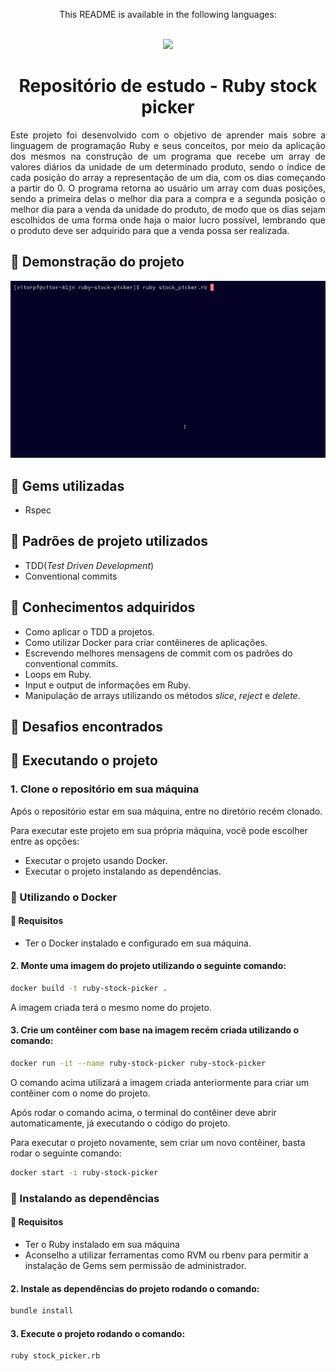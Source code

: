 <div align = "center">
  <p>This README is available in the following languages:</p>
  <br/>
  
  <a href = "https://github.com/vitor0p9f/ruby-stock-picker/blob/main/README.en.md" target="_blank">
    <img src="https://img.shields.io/badge/Language-English-blue"/>
  </a>
</div>

<div align="center">
  
  # Repositório de estudo - Ruby stock picker
</div>

<p align="justify">
  Este projeto foi desenvolvido com o objetivo de aprender mais sobre a linguagem de programação Ruby e seus conceitos, por meio da aplicação dos mesmos na construção de um programa que recebe um array de valores diários da unidade de um determinado produto, sendo o índice de cada posição do array a representação de um dia, com os dias começando a partir do 0. O programa retorna ao usuário um array com duas posições, sendo a primeira delas o melhor dia para a compra e a segunda posição o melhor dia para a venda da unidade do produto, de modo que os dias sejam escolhidos de uma forma onde haja o maior lucro possível, lembrando que o produto deve ser adquirido para que a venda possa ser realizada.
</p>

## :movie_camera: Demonstração do projeto

![Vídeo que mostra o projeto em funcionamento](https://github.com/vitor0p9f/ruby-stock-picker/blob/main/assets/ruby_stock_picker.gif)

## :gem: Gems utilizadas

* Rspec

## :page_facing_up: Padrões de projeto utilizados

* TDD(_Test Driven Development_)
* Conventional commits

## :pushpin: Conhecimentos adquiridos

* Como aplicar o TDD a projetos.
* Como utilizar Docker para criar contêineres de aplicações.
* Escrevendo melhores mensagens de commit com os padrões do conventional commits.
* Loops em Ruby.
* Input e output de informações em Ruby.
* Manipulação de arrays utilizando os métodos _slice_, _reject_ e _delete_.

## :triangular_flag_on_post: Desafios encontrados

## :rocket: Executando o projeto 

### 1. Clone o repositório em sua máquina

Após o repositório estar em sua máquina, entre no diretório recém clonado.

Para executar este projeto em sua própria máquina, você pode escolher entre as opções:

* Executar o projeto usando Docker.
* Executar o projeto instalando as dependências.

### :whale2: Utilizando o Docker

#### :construction: Requisitos

* Ter o Docker instalado e configurado em sua máquina.

#### 2. Monte uma imagem do projeto utilizando o seguinte comando:

```bash
docker build -t ruby-stock-picker .
```

A imagem criada terá o mesmo nome do projeto.

#### 3. Crie um contêiner com base na imagem recém criada utilizando o comando:

```bash
docker run -it --name ruby-stock-picker ruby-stock-picker
```

O comando acima utilizará a imagem criada anteriormente para criar um contêiner com o nome do projeto.

Após rodar o comando acima, o terminal do contêiner deve abrir automaticamente, já executando o código do projeto.

Para executar o projeto novamente, sem criar um novo contêiner, basta rodar o seguinte comando:

```bash
docker start -i ruby-stock-picker
```

### :link: Instalando as dependências

#### :construction: Requisitos

* Ter o Ruby instalado em sua máquina
* Aconselho a utilizar ferramentas como RVM ou rbenv para permitir a instalação de Gems sem permissão de administrador.

#### 2. Instale as dependências do projeto rodando o comando:

```bash
bundle install
```

#### 3. Execute o projeto rodando o comando:

```bash
ruby stock_picker.rb
```
